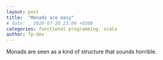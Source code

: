 ```yaml
---
layout: post
title:  "Monads are easy"
# date:   2020-07-20 23:00 +0200
categories: functional programming, scala
author: fp-dev
---
```


Monads are seen as a kind of structure that sounds horrible.